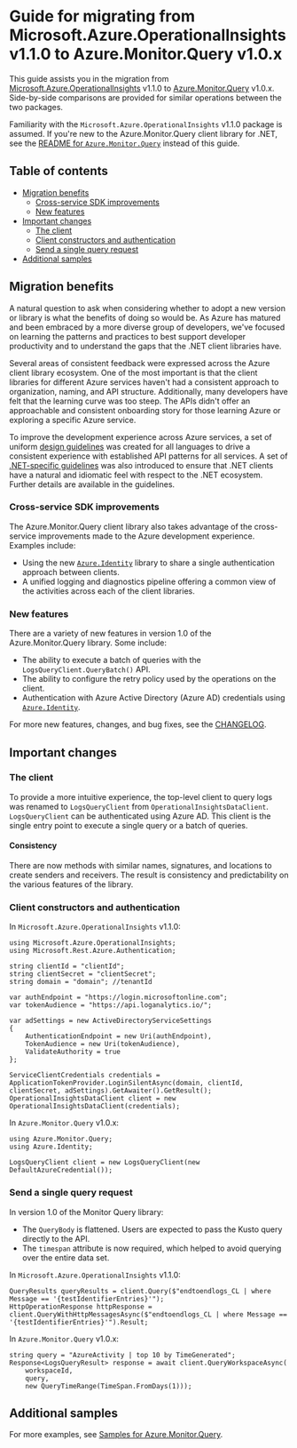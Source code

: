 ﻿# Guide for migrating from Microsoft.Azure.OperationalInsights v1.1.0 to Azure.Monitor.Query v1.0.x

This guide assists you in the migration from [Microsoft.Azure.OperationalInsights](https://www.nuget.org/packages/Microsoft.Azure.OperationalInsights/) v1.1.0 to [Azure.Monitor.Query](https://www.nuget.org/packages/Azure.Monitor.Query/) v1.0.x. Side-by-side comparisons are provided for similar operations between the two packages.

Familiarity with the `Microsoft.Azure.OperationalInsights` v1.1.0 package is assumed. If you're new to the Azure.Monitor.Query client library for .NET, see the [README for `Azure.Monitor.Query`](https://github.com/Azure/azure-sdk-for-net/tree/main/sdk/monitor/Azure.Monitor.Query#readme) instead of this guide.

## Table of contents

- [Migration benefits](#migration-benefits)
    - [Cross-service SDK improvements](#cross-service-sdk-improvements)
    - [New features](#new-features)
- [Important changes](#important-changes)
    - [The client](#the-client)
    - [Client constructors and authentication](#client-constructors-and-authentication)
    - [Send a single query request](#sending-a-single-query-request)
- [Additional samples](#additional-samples)

## Migration benefits

A natural question to ask when considering whether to adopt a new version or library is what the benefits of doing so would be. As Azure has matured and been embraced by a more diverse group of developers, we've focused on learning the patterns and practices to best support developer productivity and to understand the gaps that the .NET client libraries have.

Several areas of consistent feedback were expressed across the Azure client library ecosystem. One of the most important is that the client libraries for different Azure services haven't had a consistent approach to organization, naming, and API structure. Additionally, many developers have felt that the learning curve was too steep. The APIs didn't offer an approachable and consistent onboarding story for those learning Azure or exploring a specific Azure service.

To improve the development experience across Azure services, a set of uniform [design guidelines](https://azure.github.io/azure-sdk/general_introduction.html) was created for all languages to drive a consistent experience with established API patterns for all services. A set of [.NET-specific guidelines](https://azure.github.io/azure-sdk/dotnet_introduction.html) was also introduced to ensure that .NET clients have a natural and idiomatic feel with respect to the .NET ecosystem. Further details are available in the guidelines.

### Cross-service SDK improvements

The Azure.Monitor.Query client library also takes advantage of the cross-service improvements made to the Azure development experience. Examples include:

- Using the new [`Azure.Identity`](https://github.com/Azure/azure-sdk-for-net/tree/main/sdk/identity/Azure.Identity#readme) library to share a single authentication approach between clients.
- A unified logging and diagnostics pipeline offering a common view of the activities across each of the client libraries.

### New features

There are a variety of new features in version 1.0 of the Azure.Monitor.Query library. Some include:

- The ability to execute a batch of queries with the `LogsQueryClient.QueryBatch()` API.
- The ability to configure the retry policy used by the operations on the client.
- Authentication with Azure Active Directory (Azure AD) credentials using [`Azure.Identity`](https://github.com/Azure/azure-sdk-for-net/tree/main/sdk/identity/Azure.Identity#readme).

For more new features, changes, and bug fixes, see the [CHANGELOG](https://github.com/Azure/azure-sdk-for-net/blob/Azure.Monitor.Query_1.0.1/sdk/monitor/Azure.Monitor.Query/CHANGELOG.md).

## Important changes

### The client

To provide a more intuitive experience, the top-level client to query logs was renamed to `LogsQueryClient` from `OperationalInsightsDataClient`. `LogsQueryClient` can be authenticated using Azure AD. This client is the single entry point to execute a single query or a batch of queries.

#### Consistency

There are now methods with similar names, signatures, and locations to create senders and receivers. The result is consistency and predictability on the various features of the library.

### Client constructors and authentication

In `Microsoft.Azure.OperationalInsights` v1.1.0:

```.NET
using Microsoft.Azure.OperationalInsights;
using Microsoft.Rest.Azure.Authentication;

string clientId = "clientId";
string clientSecret = "clientSecret";
string domain = "domain"; //tenantId

var authEndpoint = "https://login.microsoftonline.com";
var tokenAudience = "https://api.loganalytics.io/";

var adSettings = new ActiveDirectoryServiceSettings
{
    AuthenticationEndpoint = new Uri(authEndpoint),
    TokenAudience = new Uri(tokenAudience),
    ValidateAuthority = true
};

ServiceClientCredentials credentials = ApplicationTokenProvider.LoginSilentAsync(domain, clientId, clientSecret, adSettings).GetAwaiter().GetResult();
OperationalInsightsDataClient client = new OperationalInsightsDataClient(credentials);
```

In `Azure.Monitor.Query` v1.0.x:

```.NET
using Azure.Monitor.Query;
using Azure.Identity;

LogsQueryClient client = new LogsQueryClient(new DefaultAzureCredential());
```

### Send a single query request

In version 1.0 of the Monitor Query library:

- The `QueryBody` is flattened. Users are expected to pass the Kusto query directly to the API.
- The `timespan` attribute is now required, which helped to avoid querying over the entire data set.

In `Microsoft.Azure.OperationalInsights` v1.1.0:

```.NET
QueryResults queryResults = client.Query($"endtoendlogs_CL | where Message == '{testIdentifierEntries}'");
HttpOperationResponse httpResponse = client.QueryWithHttpMessagesAsync($"endtoendlogs_CL | where Message == '{testIdentifierEntries}'").Result;
```

In `Azure.Monitor.Query` v1.0.x:

```.NET
string query = "AzureActivity | top 10 by TimeGenerated";
Response<LogsQueryResult> response = await client.QueryWorkspaceAsync(
    workspaceId,
    query,
    new QueryTimeRange(TimeSpan.FromDays(1)));
```

## Additional samples

For more examples, see [Samples for Azure.Monitor.Query](https://github.com/Azure/azure-sdk-for-net/tree/main/sdk/monitor/Azure.Monitor.Query#examples).
